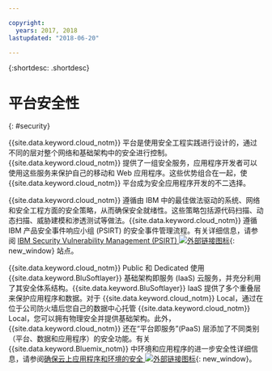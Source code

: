 ```yaml
---

copyright:
  years: 2017, 2018
lastupdated: "2018-06-20"

---
```


{:shortdesc: .shortdesc}

# 平台安全性
{: #security}

{{site.data.keyword.cloud_notm}} 平台是使用安全工程实践进行设计的，通过不同的层对整个网络和基础架构中的安全进行控制。{{site.data.keyword.cloud_notm}} 提供了一组安全服务，应用程序开发者可以使用这些服务来保护自己的移动和 Web 应用程序。这些优势组合在一起，使 {{site.data.keyword.cloud_notm}} 平台成为安全应用程序开发的不二选择。


{{site.data.keyword.cloud_notm}} 遵循由 IBM 中的最佳做法驱动的系统、网络和安全工程方面的安全策略，从而确保安全就绪性。这些策略包括源代码扫描、动态扫描、威胁建模和渗透测试等做法。{{site.data.keyword.cloud_notm}} 遵循 IBM 产品安全事件响应小组 (PSIRT) 的安全事件管理流程。有关详细信息，请参阅 [IBM Security Vulnerability Management (PSIRT) ![外部链接图标](../icons/launch-glyph.svg "外部链接图标")](http://www-03.ibm.com/security/secure-engineering/process.html){: new_window} 站点。

{{site.data.keyword.cloud_notm}} Public 和 Dedicated 使用 {{site.data.keyword.BluSoftlayer}} 基础架构即服务 (IaaS) 云服务，并充分利用了其安全体系结构。{{site.data.keyword.BluSoftlayer}} IaaS 提供了多个重叠层来保护应用程序和数据。对于 {{site.data.keyword.cloud_notm}} Local，通过在位于公司防火墙后您自己的数据中心托管 {{site.data.keyword.cloud_notm}} Local，您可以拥有物理安全并提供基础架构。此外，{{site.data.keyword.cloud_notm}} 还在“平台即服务”(PaaS) 层添加了不同类别（平台、数据和应用程序）的安全功能。有关 {{site.data.keyword.Bluemix_notm}} 中环境和应用程序的进一步安全性详细信息，请参阅[确保云上应用程序和环境的安全 ![外部链接图标](../icons/launch-glyph.svg "外部链接图标")](https://www.ibm.com/cloud/garage/architectures/securityArchitecture){: new_window}。

